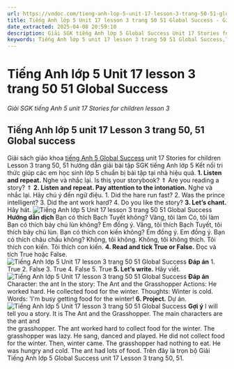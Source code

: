 ```yaml
---
url: https://vndoc.com/tieng-anh-lop-5-unit-17-lesson-3-trang-50-51-global-success-337525
title: Tiếng Anh lớp 5 Unit 17 lesson 3 trang 50 51 Global Success - Giải SGK tiếng Anh 5 unit 17 Stories for children lesson 3 - VnDoc.com
date_extracted: 2025-04-08 20:59:10
description: Giải SGK tiếng Anh lớp 5 Global Success Unit 17 Stories for children Lesson 3 bao gồm đáp án các phần bài tập trang 50, 51 giúp các em chuẩn bị bài hiệu quả.
keywords: Tiếng Anh lớp 5 unit 17 lesson 3 trang 50 51 Global Success,Tiếng Anh 5 unit 17 lesson 3 trang 50 51 Global Success,Giải SGK tiếng Anh 5 unit 17 Stories for children lesson 3,Tiếng Anh lớp 5 Global Success unit 17 lesson 3,Tiếng Anh 5 Global Success unit 17 lesson 3,tiếng anh lớp 5 unit 17 lesson 3 global success,tiếng anh 5 unit 17 lesson 3 global success
---
```


# Tiếng Anh lớp 5 Unit 17 lesson 3 trang 50 51 Global Success
 _Giải SGK tiếng Anh 5 unit 17 Stories for children lesson 3_
## Tiếng Anh lớp 5 unit 17 Lesson 3 trang 50, 51 Global success
Giải sách giáo khoa [tiếng Anh 5 Global Success](<https://vndoc.com/tieng-anh-lop-5-global-success>) unit 17 Stories for children Lesson 3 trang 50, 51 hướng dẫn giải bài tập SGK tiếng Anh lớp 5 Kết nối tri thức giúp các em học sinh lớp 5 chuẩn bị bài tập tại nhà hiệu quả.
**1\. Listen and repeat.** Nghe và nhắc lại.
Is this your storybook? ⇑
Are you reading a story? ⇑
**2\. Listen and repeat. Pay attention to the intonation.** Nghe và nhắc lại. Hãy chú ý đến ngữ điệu.
1\. Did the hare run fast?
2\. Was the prince intelligent?
3\. Did the ant work hard?
4\. Do you like the story?
**3\. Let’s chant.** Hãy hát.
![Tiếng Anh lớp 5 Unit 17 lesson 3 trang 50 51 Global Success](https://i.vdoc.vn/data/image/2025/03/03/tieng-anh-lop-5-unit-17-lesson-3-trang-50-51-global-success-1.png)
**Hướng dẫn dịch**
Bạn có thích Bạch Tuyết không?
Vâng, tôi làm Có, tôi làm
Bạn có thích bảy chú lùn không?
Em đồng ý. Vâng, tôi thích Bạch Tuyết, tôi thích bảy chú lùn.
Bạn có thích con kiến không?
Em đồng ý. Em đồng ý.
Bạn có thích châu chấu không?
Không, tôi không. Không, tôi không thích.
Tôi thích con kiến. Tôi thích con kiến.
**4\. Read and tick True or False.** Đọc và tích True hoặc False.
![Tiếng Anh lớp 5 Unit 17 lesson 3 trang 50 51 Global Success](https://i.vdoc.vn/data/image/2025/03/03/tieng-anh-lop-5-unit-17-lesson-3-trang-50-51-global-success-2.png)
**Đáp án**
1\. True
2\. False
3\. True
4\. False
5\. True
**5\. Let’s write.** Hãy viết.
![Tiếng Anh lớp 5 Unit 17 lesson 3 trang 50 51 Global Success](https://i.vdoc.vn/data/image/2025/03/03/tieng-anh-lop-5-unit-17-lesson-3-trang-50-51-global-success-3.png)
**Đáp án**
Character: the ant
In the story: The Ant and the Grasshopper
Actions: He worked hard. He collected food for the winter.
Thoughts: Winter is cold.
Words: 'I'm busy getting food for the winter\!
**6\. Project.** Dự án.
![Tiếng Anh lớp 5 Unit 17 lesson 3 trang 50 51 Global Success](https://i.vdoc.vn/data/image/2025/03/03/tieng-anh-lop-5-unit-17-lesson-3-trang-50-51-global-success-4.png)
**Gợi ý**
I will tell you a story. It is The Ant and the Grasshopper. The main characters are the ant and  
the grasshopper. The ant worked hard to collect food for the winter. The grasshopper was lazy. He sang, danced and played. He did not collect food for the winter. Then, winter came. The grasshopper had nothing to eat. He was hungry and cold. The ant had lots of food.
Trên đây là trọn bộ Giải Tiếng Anh lớp 5 Global Success unit 17 Lesson 3 trang 50, 51.
